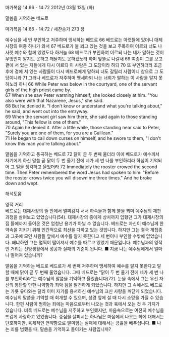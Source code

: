마가복음 14:66 - 14:72 
2012년 03월 13일 (화)

말씀을 기억하는 베드로



마가복음 14:66 - 14:72 / 새찬송가 273 장


예수님을 세 번 부인하고 저주하며 맹세하는 베드로
66 베드로는 아랫뜰에 있더니 대제사장의 여종 하나가 와서 67 베드로가 불 쬐고 있는 것을 보고 주목하여 이르되 너도 나사렛 예수와 함께 있었도다 하거늘 68 베드로가 부인하여 이르되 나는 네가 말하는 것이 무엇인지 알지도 못하고 깨닫지도 못하겠노라 하며 앞뜰로 나갈새 69 여종이 그를 보고 곁에 서 있는 자들에게 다시 이르되 이 사람은 그 도당이라 하되 70 또 부인하더라 조금 후에 곁에 서 있는 사람들이 다시 베드로에게 말하되 너도 갈릴리 사람이니 참으로 그 도당이니라 71 그러나 베드로가 저주하며 맹세하되 나는 너희가 말하는 이 사람을 알지 못하노라 하니
66 While Peter was below in the courtyard, one of the servant girls of the high priest came by.   
67 When she saw Peter warming himself, she looked closely at him. "You also were with that Nazarene, Jesus," she said.   
68 But he denied it. "I don't know or understand what you're talking about," he said, and went out into the entryway.   
69 When the servant girl saw him there, she said again to those standing around, "This fellow is one of them."   
70 Again he denied it. After a little while, those standing near said to Peter, "Surely you are one of them, for you are a Galilean."   
71 He began to call down curses on himself, and he swore to them, "I don't know this man you're talking about."   

말씀을 기억하고 통곡하는 베드로
72 닭이 곧 두 번째 울더라 이에 베드로가 예수께서 자기에게 하신 말씀 곧 닭이 두 번 울기 전에 네가 세 번 나를 부인하리라 하심이 기억되어 그 일을 생각하고 울었더라
72 Immediately the rooster crowed the second time. Then Peter remembered the word Jesus had spoken to him: "Before the rooster crows twice you will disown me three times." And he broke down and wept.

해석도움





영적 거리  
베드로는 대제사장의 뜰 안에서 멀찌감치 서서 하속들과 함께 불을 쬐며 예수님의 재판 과정을 살펴보고 있었습니다(54). 대제사장의 종에게 상처까지 입혔던 그가 대제사장의 집 뜰에까지 들어온 것은 엄청난 용기가 아닐 수 없습니다. 베드로는 자신이 예수님께 한 약속을 지키기 위해 인간적으로 최선을 다하고 있는 것입니다. 하지만 그는 결국 계집종과 그곳에 모인 사람들 앞에서 예수를 알지 못한다고 세 번이나 부인할 수밖에 없었습니다. 왜냐하면 그는 멀찍이 떨어져서 예수를 따르고 있었기 때문입니다. 예수님과의 영적인 거리는 신앙생활에서 성공과 실패의 기준이 됩니다.
■ 지금 나는 예수님에게서 얼마나 떨어져 있습니까?

말씀을 기억하는 베드로 
베드로가 세 번째 저주하며 맹세하여 예수를 알지 못한다고 말할 때에 닭이 곧 두 번째 울었습니다. 그때 베드로는 “닭이 두 번 울기 전에 네가 세 번 나를 부인하리라”는 예수님의 말씀을 기억하고 울었습니다(72). 눈물 속에서 그는 우선 자신의 통탄할 만한 나약함과 죄악 됨을 발견하게 되었습니다. 하지만 그 속에서도 베드로는 가룟 유다와는 달리 이미 자기를 용서하신 예수님의 크신 사랑을 깨닫게 되었습니다. 예수님의 말씀을 기억할 때 회개할 수 있으며, 성경 앞에 설 때 다시 소망을 가질 수 있습니다. 한편 사람이 범하는 죄에는 마음으로부터 나오는 것과 육에서 오는 것 두 가지가 있습니다. 비록 베드로는 예수님을 저주하고 부인했지만, 마음속으로는 여전히 예수님을 뜨겁게 사랑하고 있었습니다. 중심을 살피시는 하나님은 마음에서 나오는 죄에 대해서는 단호하지만, 육체적인 연약함으로 말미암는 실패에 대해서는 긍휼을 베푸십니다.
■ 나는 죄를 범했을 때, 말씀을 기억하고 돌이키는 사람입니까?